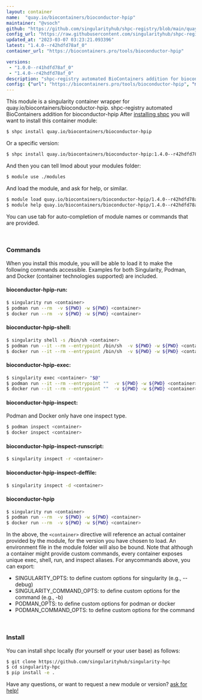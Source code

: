 ```yaml
---
layout: container
name:  "quay.io/biocontainers/bioconductor-hpip"
maintainer: "@vsoch"
github: "https://github.com/singularityhub/shpc-registry/blob/main/quay.io/biocontainers/bioconductor-hpip/container.yaml"
config_url: "https://raw.githubusercontent.com/singularityhub/shpc-registry/main/quay.io/biocontainers/bioconductor-hpip/container.yaml"
updated_at: "2023-03-07 03:23:21.093396"
latest: "1.4.0--r42hdfd78af_0"
container_url: "https://biocontainers.pro/tools/bioconductor-hpip"

versions:
 - "1.0.0--r41hdfd78af_0"
 - "1.4.0--r42hdfd78af_0"
description: "shpc-registry automated BioContainers addition for bioconductor-hpip"
config: {"url": "https://biocontainers.pro/tools/bioconductor-hpip", "maintainer": "@vsoch", "description": "shpc-registry automated BioContainers addition for bioconductor-hpip", "latest": {"1.4.0--r42hdfd78af_0": "sha256:e2662573bd49e0962493c12c8ed04061f1508eb8ef4d1474653d805c1686748c"}, "tags": {"1.0.0--r41hdfd78af_0": "sha256:87fb2ee592f4529e845ed87f875796adccba43e759ed026eb92f175355c098d8", "1.4.0--r42hdfd78af_0": "sha256:e2662573bd49e0962493c12c8ed04061f1508eb8ef4d1474653d805c1686748c"}, "docker": "quay.io/biocontainers/bioconductor-hpip"}
---
```


This module is a singularity container wrapper for quay.io/biocontainers/bioconductor-hpip.
shpc-registry automated BioContainers addition for bioconductor-hpip
After [installing shpc](#install) you will want to install this container module:


```bash
$ shpc install quay.io/biocontainers/bioconductor-hpip
```

Or a specific version:

```bash
$ shpc install quay.io/biocontainers/bioconductor-hpip:1.4.0--r42hdfd78af_0
```

And then you can tell lmod about your modules folder:

```bash
$ module use ./modules
```

And load the module, and ask for help, or similar.

```bash
$ module load quay.io/biocontainers/bioconductor-hpip/1.4.0--r42hdfd78af_0
$ module help quay.io/biocontainers/bioconductor-hpip/1.4.0--r42hdfd78af_0
```

You can use tab for auto-completion of module names or commands that are provided.

<br>

### Commands

When you install this module, you will be able to load it to make the following commands accessible.
Examples for both Singularity, Podman, and Docker (container technologies supported) are included.

#### bioconductor-hpip-run:

```bash
$ singularity run <container>
$ podman run --rm  -v ${PWD} -w ${PWD} <container>
$ docker run --rm  -v ${PWD} -w ${PWD} <container>
```

#### bioconductor-hpip-shell:

```bash
$ singularity shell -s /bin/sh <container>
$ podman run --it --rm --entrypoint /bin/sh  -v ${PWD} -w ${PWD} <container>
$ docker run --it --rm --entrypoint /bin/sh  -v ${PWD} -w ${PWD} <container>
```

#### bioconductor-hpip-exec:

```bash
$ singularity exec <container> "$@"
$ podman run --it --rm --entrypoint ""  -v ${PWD} -w ${PWD} <container> "$@"
$ docker run --it --rm --entrypoint ""  -v ${PWD} -w ${PWD} <container> "$@"
```

#### bioconductor-hpip-inspect:

Podman and Docker only have one inspect type.

```bash
$ podman inspect <container>
$ docker inspect <container>
```

#### bioconductor-hpip-inspect-runscript:

```bash
$ singularity inspect -r <container>
```

#### bioconductor-hpip-inspect-deffile:

```bash
$ singularity inspect -d <container>
```



#### bioconductor-hpip

```bash
$ singularity run <container>
$ podman run --rm  -v ${PWD} -w ${PWD} <container>
$ docker run --rm  -v ${PWD} -w ${PWD} <container>
```


In the above, the `<container>` directive will reference an actual container provided
by the module, for the version you have chosen to load. An environment file in the
module folder will also be bound. Note that although a container
might provide custom commands, every container exposes unique exec, shell, run, and
inspect aliases. For anycommands above, you can export:

 - SINGULARITY_OPTS: to define custom options for singularity (e.g., --debug)
 - SINGULARITY_COMMAND_OPTS: to define custom options for the command (e.g., -b)
 - PODMAN_OPTS: to define custom options for podman or docker
 - PODMAN_COMMAND_OPTS: to define custom options for the command

<br>

### Install

You can install shpc locally (for yourself or your user base) as follows:

```bash
$ git clone https://github.com/singularityhub/singularity-hpc
$ cd singularity-hpc
$ pip install -e .
```

Have any questions, or want to request a new module or version? [ask for help!](https://github.com/singularityhub/singularity-hpc/issues)
